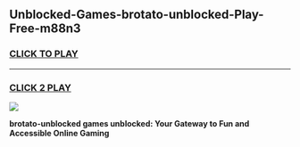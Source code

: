 
## Unblocked-Games-brotato-unblocked-Play-Free-m88n3
<h3>
<a href="https://premium76.site?title=brotato-unblocked&ref=17A">CLICK TO PLAY</a></h3>
<hr>

<h3>
<a href="https://premium76.site?title=brotato-unblocked&ref=17A">CLICK 2 PLAY</a>
  
</h3>

<a href="https://premium76.site?title=brotato-unblocked&ref=17A"><img src="https://clearcache.store/games.png"></a>


**brotato-unblocked games unblocked: Your Gateway to Fun and Accessible Online Gaming**
